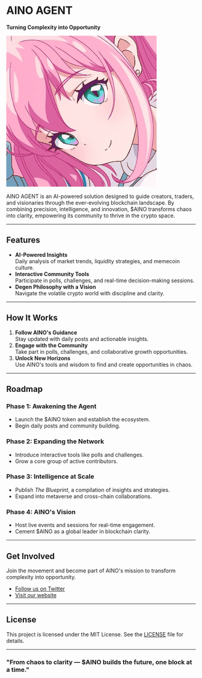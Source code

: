 # AINO AGENT  
**Turning Complexity into Opportunity**  

![AVATAR](AVATAR.png "AVATAR") 

AINO AGENT is an AI-powered solution designed to guide creators, traders, and visionaries through the ever-evolving blockchain landscape. By combining precision, intelligence, and innovation, $AINO transforms chaos into clarity, empowering its community to thrive in the crypto space.  

---

## Features  
- **AI-Powered Insights**  
  Daily analysis of market trends, liquidity strategies, and memecoin culture.  
- **Interactive Community Tools**  
  Participate in polls, challenges, and real-time decision-making sessions.  
- **Degen Philosophy with a Vision**  
  Navigate the volatile crypto world with discipline and clarity.  

---

## How It Works  
1. **Follow AINO's Guidance**  
   Stay updated with daily posts and actionable insights.  
2. **Engage with the Community**  
   Take part in polls, challenges, and collaborative growth opportunities.  
3. **Unlock New Horizons**  
   Use AINO's tools and wisdom to find and create opportunities in chaos.  

---

## Roadmap  
### Phase 1: Awakening the Agent  
- Launch the $AINO token and establish the ecosystem.  
- Begin daily posts and community building.  

### Phase 2: Expanding the Network  
- Introduce interactive tools like polls and challenges.  
- Grow a core group of active contributors.  

### Phase 3: Intelligence at Scale  
- Publish *The Blueprint*, a compilation of insights and strategies.  
- Expand into metaverse and cross-chain collaborations.  

### Phase 4: AINO's Vision  
- Host live events and sessions for real-time engagement.  
- Cement $AINO as a global leader in blockchain clarity.  

---

## Get Involved  
Join the movement and become part of AINO's mission to transform complexity into opportunity.  
- [Follow us on Twitter](https://twitter.com/ainoagent)  
- [Visit our website](https://aino-agent.example.com)  

---

## License  
This project is licensed under the MIT License. See the [LICENSE](LICENSE) file for details.  

---

### **"From chaos to clarity — $AINO builds the future, one block at a time."**
